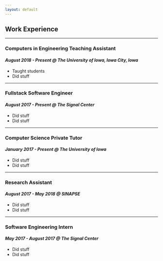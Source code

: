 ```yaml
---
layout: default
---
```


## Work Experience

---

### Computers in Engineering Teaching Assistant
#### *August 2018 - Present @ The University of Iowa, Iowa City, Iowa*
- Taught students
- Did stuff

---

### Fullstack Software Engineer
#### *August 2017 - Present @ The Signal Center*
- Did stuff
- Did stuff

---

### Computer Science Private Tutor 
#### *January 2017 - Present @ The University of Iowa*
- Did stuff
- Did stuff

---

### Research Assistant 
#### *August 2017 - May 2018 @ SINAPSE*
- Did stuff
- Did stuff

---

### Software Engineering Intern 
#### *May 2017 - August 2017 @ The Signal Center*
- Did stuff
- Did stuff

